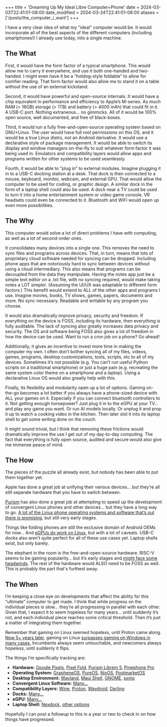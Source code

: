 +++
title = 'Dreaming Up My Ideal Libre Computer+Phone'
date = 2024-03-03T22:41:01-08:00
date_modified = 2024-03-24T22:41:01-08:00
aliases = ['/posts/the_computer_i_want']
+++

I have a very clear idea of what my "ideal" computer would be. It would incorporate all of the best aspects of the different computers (including smartphones!) I already use today, into a single machine.

## The What

First, it would have the form factor of a typical smartphone. This would allow me to carry it everywhere, and use it both one-handed and two-handed. I might even have it be a “hotdog-style foldable” to allow for comfier reading. That form factor would also allow me to stand it on a table without the use of an external kickstand.

Second, it would have powerful and open-source internals. It would have a chip equivalent in performance and efficiency to Apple’s M-series. As much RAM (> 16GB) storage (> 1TB) and battery (> 4000 mAh) that could fit in it. A USB-C port. Nothing extraneous… no gimmicks. All of it would be 100% open source, well documented, and free of black-boxes.

Third, it would run a fully free-and-open-source operating system based on GNU+Linux. The user would have full root permissions on this OS, and it would be a true Linux distro, not an Android derivative. It would use a declarative style of package management. It would be able to switch its display and window managers on-the-fly to suit whatever form factor it was being used in. Emulators and compatibility layers would allow apps and programs written for other systems to be used seamlessly.

Fourth, it would be able to “plug in” to external modules. Imagine plugging it in to a USB-C docking station at a desk. That dock is then connected to a mouse, keyboard, monitor, webcam, and external GPU. That would allow the computer to be used for coding, or graphic design. A similar dock in the form of a laptop shell could also be used. A dock near a TV could be used to turn it into a home entertainment system or video game console. VR headsets could even be connected to it. Bluetooth and WiFi would open up even more possibilities.

## The Why

This computer would solve a lot of direct problems I have with computing, as well as a lot of second-order ones.

It consolidates many devices into a single one. This removes the need to sync files and programs across devices. That, in turn, means that lots of proprietary cloud software needed for syncing can be dropped. Including phone apps that are notoriously hard to sync between devices without using a cloud intermediary. This also means that programs can be decoupled from the data they manipulate. Having the notes app just be a simple text editor on a .txt file, with no syncing required, would make taking notes a LOT simpler. (Assuming the UI/UX was adaptable to different form factors.) This benefit would extend to ALL of the other apps and programs I use. Imagine movies, books, TV shows, games, papers, documents and more. No sync necessary. Readable and writable by any program you choose.

It would also dramatically improve privacy, security and freedom. If everything on the device is FOSS, including its hardware, then everything is fully auditable. The lack of syncing also greatly increases data privacy and security. The OS and software being FOSS also gives a lot of freedom in how the device can be used. Want to run a cron job on a phone? Go ahead!

Additionally, it gives an incentive to invest more time in making the computer my own. I often don’t bother syncing all of my files, videos, games, programs, desktop customizations, tools, scripts, etc to all of my devices. Sometimes it’s not possible (e.g. You can’t run useful Python scripts on a traditional smartphone) or just a huge pain (e.g. recreating the same system color theme on a smartphone and a laptop). Using a declarative Linux OS would also greatly help with this.

Finally, its flexibility and modularity open up a lot of options. Gaming on-the-go becomes a lot better if you always have a phone-sized device with ALL your games on it. Especially if you can connect bluetooth controllers to it. Not getting enough horsepower? Just plug it in to the eGPU at your TV… and play any game you want. Or run AI models locally. Or unplug it and prop it up to watch a cooking video in the kitchen. Then later slot it into its laptop shell to get some writing done on the couch.

It might sound trivial, but I think that removing these frictions would dramatically improve the use I get out of my day-to-day computing. The fact that everything is fully open source, audited and secure would also give me immense peace of mind.

## The How

The pieces of the puzzle all already exist, but nobody has been able to put them together yet.

Apple has done a great job at unifying their various devices… but they’re all still separate hardware that you have to switch between.

[Purism](https://puri.sm/) has also done a great job at attempting to speed up the development of convergent Linux phones and other devices… but they have a long way to go. [A lot of the Linux phone operating systems and software that’s out there is promising,](https://linmob.net/) but still very early stages.

Things like folding phones are still the exclusive domain of Android OEMs for now… And [eGPUs do work on Linux](https://wiki.archlinux.org/title/External_GPU), but with a lot of caveats. USB-C docks also aren’t quite perfect for all of these use cases yet. Laptop shells exist, but only barely.

The elephant in the room is the free-and-open-source hardware. RISC-V seems to be gaining popularity… but it’s early stages and [might face some headwinds](https://cset.georgetown.edu/article/risc-v-what-it-is-and-why-it-matters/). The rest of the hardware would ALSO need to be FOSS as well. This is probably the part that's furthest away.

## The When

I’m keeping a close eye on developments that affect the ability for this “ultimate” computer to get made. I think that while progress on the individual pieces is slow… they’re all progressing in parallel with each other. Given that, I expect it to seem hopeless for many years… until suddenly it’s not, and each individual piece reaches some critical threshold. Then it’s just a matter of integrating them together.

Remember that gaming on Linux seemed hopeless, until Proton came along. [Now 5+ years later,](https://www.gamingonlinux.com/2023/08/5-years-ago-valve-released-proton-forever-changing-linux-gaming/) gaming on Linux [surpasses gaming on Windows in many cases.](https://www.reddit.com/r/linux_gaming/comments/16vhe6a/why_does_proton_sometimes_run_games_better_than/) Incumbents always seem untouchable, and newcomers always hopeless, until suddenly it flips.

The things I’m specifically tracking are:

- **Hardware:** [Google Pixels](https://store.google.com/us/category/phones?hl=en-US), [Pixel Fold](https://store.google.com/us/product/pixel_fold?hl=en-US&pli=1), [Purism Librem 5](https://puri.sm/products/librem-5/), [Pinephone Pro](https://pine64.org/devices/pinephone_pro/)
- **Operating System:** [GrapheneOS](https://grapheneos.org/), [PureOS](https://www.pureos.net/), [NixOS](https://nixos.org/), [PostmarketOS](https://postmarketos.org/)
- **Desktop Environment:** [Wayland](https://arewewaylandyet.com/), [Maui Shell](https://github.com/Nitrux/maui-shell), [GNOME](https://www.gnome.org/), [sxmo](https://sxmo.org/)
- **Convergent Linux Software:** [Many...](https://tuxphones.com/convergent-linux-phone-apps/)
- **Compatibility Layers:** [Wine](https://www.winehq.org/), [Proton](https://github.com/ValveSoftware/Proton), [Waydroid](https://waydro.id/), [Darling](https://www.darlinghq.org/)
- **Docks:** [Many...](https://www.pcworld.com/article/402858/the-best-usb-c-hubs-for-your-laptop-tablet-or-2-in-1.html)
- **eGPU:** [Many...](https://egpu.io/best-egpu-buyers-guide/)
- **Laptop Shell:** [Nexdock](https://nexdock.com/), [other options](https://liliputing.com/5-laptop-docks-that-let-you-use-a-smartphone-like-a-notebook/)

Hopefully I can post a followup to this in a year or two to check in on how things have progressed.
